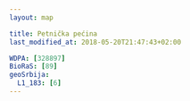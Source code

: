 ```yaml
---
layout: map

title: Petnička pećina
last_modified_at: 2018-05-20T21:47:43+02:00

WDPA: [328897]
BioRaS: [89]
geoSrbija:
  L1_183: [6]
---
```

